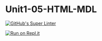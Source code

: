 # Unit1-05-HTML-MDL
[![GitHub's Super Linter](https://github.com/ICD20-Digital-Tech-LukeD/Unit1-05-HTML-MDL/workflows/GitHub's%20Super%20Linter/badge.svg)](https://github.com/ICD20-Digital-Tech-LukeD/Unit1-05-HTML-MDL/actions)


[![Run on Repl.it](https://repl.it/badge/github/ICD20-Digital-Tech-LukeD/Unit1-05-HTML-MDL)](https://repl.it/github/ICD20-Digital-Tech-LukeD/Unit1-05-HTML-MDL)
